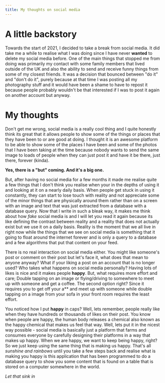 ```yaml
---
title: My thoughts on social media
---
```


# A little backstory
Towards the start of 2021, I decided to take a break from social media. It did take me a while to realise what I was doing since I have never **wanted** to delete my social media before. One of the main things that stopped me from doing was primarily my contact with some family members that lived outside of the UK and also the ability to send and receive funny things from some of my closest friends. It was a decision that bounced between "do it" and "don't do it", purely because at that time I was posting all my photography stuff and it would have been a shame to have to repost it because people probably wouldn't be that interested if I was to post it again on another account but anyway.

# My thoughts
Don't get me wrong, social media is a really cool thing and I quite honestly think its great that it allows people to show some of the things or places that they have been to or are good at doing. I thought it is an awesome platform to be able to show some of the places I have been and some of the photos that I have been taking at the time because nobody wants to send the same image to loads of people when they can just post it and have it be there, just there, forever (kinda).

**Yes, there is a "but" coming. And it's a big one.**

But, after having no social media for a few months it made me realise quite a few things that I don't think you realise when your in the depths of using it and looking at it on a nearly daily basis. When people get stuck in using it constantly, they can start to lose touch with reality and not appreciate some of the minor things that are physically around them rather than on a screen with an image and text that was just extracted from a database with a database query. Now that I write in such a bleak way, it makes me think about how *fake* social media is and I will let you read it again because its like defining the contrast between reality and a reality that does not actually exist but we use it on a daily basis. Reality is the moment that we all live in right now while the things that we see on social media is something that it going to float around the internet forever and is only a query to a database and a few algorithms that put that content on your feed.

There is no real interaction on social media either. You might like someone's post or comment on their post but let's face it, what does that mean to anyone anyway? What if your liking a post on an account that is no longer used? Who takes what happens on social media personally? Having lots of likes is nice and it makes people **happy**. But, what requires more effort and care; Double tapping on an image or flying/driving to somewhere to meet up with someone and get a coffee. The second option right? Since it requires you to get off your a** and meet up with someone while double tapping on a image from your sofa in your front room requires the least effort.

You noticed how I put **happy** in caps? Well, lets remember, people really like when they have hundreds or thousands of likes on their post. You know when people are happy, the human body releases a chemical also known as the happy chemical that makes us feel that way. Well, lets put it in the nicest way possible - social media is basically just a platform that farms and consumes everyone by carefully designing their platforms in a way that makes up happy. When we are happy, we want to keep being happy, right? So we just keep using the same thing that is making us happy. That's all *sunshine and rainbows* until you take a few steps back and realise what is making you happy is this application that has been programmed to do a database query to show you some content that is found on a table that is stored on a computer somewhere in the world.

*Let that sink in*
